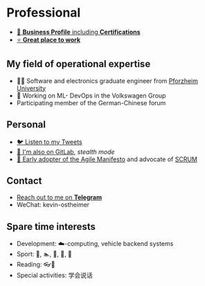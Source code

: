 # Professional

- [👔 **Business Profile** including **Certifications**](https://www.linkedin.com/in/kevin-ostheimer/)
- [⭐ **Great place to work**](https://cariad.technology/)

## My field of operational expertise

- 👨‍🎓 Software and electronics graduate engineer from [Pforzheim University](https://www.hs-pforzheim.de/en/)
- 🤖 Working on ML- DevOps in the Volkswagen Group
- Participating member of the German-Chinese forum

## Personal

- [🐦 Listen to my Tweets](https://twitter.com/Impulsleistung)
- [🤫 I'm also on GitLab](https://gitlab.com/impulsleistung), *stealth mode*
- [🚀 Early adopter of the Agile Manifesto](https://agilemanifesto.org/display/000000159.html) and advocate of [SCRUM](https://www.scrum.org/)
  
## Contact

- [Reach out to me on **Telegram**](https://t.me/KevinOstheimer)
- WeChat: kevin-ostheimer

## Spare time interests

- Development: ☁️-computing, vehicle backend systems
- Sport: 🧘, 🏊, 🧗, 🚵, 🕺
- Reading: 👓📖
- Special activities: 学会说话
